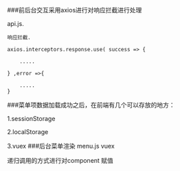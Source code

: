 ###前后台交互采用axios进行对响应拦截进行处理

api.js.
 
    响应拦截.
 
    axios.interceptors.response.use( success => {
 
        .....
 
    } ,error =>{
    
        .....
    }
    
###菜单项数据加载成功之后，在前端有几个可以存放的地方：

1.sessionStorage

2.localStorage 

3.vuex
###后台菜单渲染 menu.js vuex

递归调用的方式进行对component 赋值




